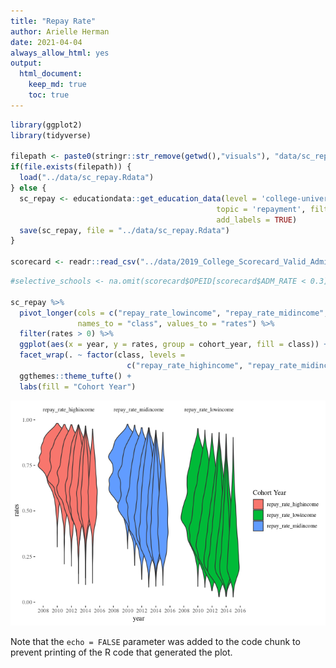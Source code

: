 ```yaml
---
title: "Repay Rate"
author: Arielle Herman
date: 2021-04-04
always_allow_html: yes
output: 
  html_document:
    keep_md: true
    toc: true
---
```



```r
library(ggplot2)
library(tidyverse)

filepath <- paste0(stringr::str_remove(getwd(),"visuals"), "data/sc_repay.Rdata")
if(file.exists(filepath)) {
  load("../data/sc_repay.Rdata")
} else {
  sc_repay <- educationdata::get_education_data(level = 'college-university', source = 'scorecard',
                                              topic = 'repayment', filters = list(year = 2007:2016),
                                              add_labels = TRUE)
  save(sc_repay, file = "../data/sc_repay.Rdata")
}

scorecard <- readr::read_csv("../data/2019_College_Scorecard_Valid_Admissions_Data.csv")
```


```r
#selective_schools <- na.omit(scorecard$OPEID[scorecard$ADM_RATE < 0.3])

sc_repay %>%
  pivot_longer(cols = c("repay_rate_lowincome", "repay_rate_midincome", "repay_rate_highincome"),
               names_to = "class", values_to = "rates") %>%
  filter(rates > 0) %>%
  ggplot(aes(x = year, y = rates, group = cohort_year, fill = class)) + geom_violin() +
  facet_wrap(. ~ factor(class, levels =
                          c("repay_rate_highincome", "repay_rate_midincome", "repay_rate_lowincome"))) +
  ggthemes::theme_tufte() +
  labs(fill = "Cohort Year")
```

![](repay_rate_files/figure-html/repay_rate-1.png)<!-- -->

Note that the `echo = FALSE` parameter was added to the code chunk to prevent printing of the R code that generated the plot.
